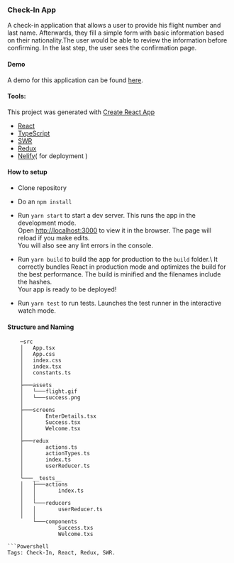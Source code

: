 
### Check-In App
A check-in  application that allows a user to provide his flight number and last name. Afterwards, they fill a simple form with basic information based on their nationality.The user would be able to review the information before confirming. In the last step, the user  sees the confirmation page. 

#### Demo
A demo for this application can be found [here](http://my-movies-collection.surge.sh/).

#### Tools:
This project was generated with [Create React App](https://reactjs.org/docs/create-a-new-react-app.html)


- [React](https://reactjs.org/)
- [TypeScript](https://www.typescriptlang.org/)
- [SWR](https://swr.vercel.app/)
- [Redux](http://redux.js.org/)
- [Nelify](https://netlify.com/)( for deployment )



#### How to setup
- Clone repository
- Do an `npm install`
- Run `yarn start` to start a dev server. This runs the app in the development mode.\
  Open [http://localhost:3000](http://localhost:3000) to view it in the browser.
  The page will reload if you make edits.\
  You will also see any lint errors in the console.


- Run `yarn build` to build the app for production to the `build` folder.\ It correctly bundles React in production mode and optimizes the build for the best performance. The build is minified and the filenames include the hashes.\
                                                                           Your app is ready to be deployed!

- Run `yarn test` to run tests. Launches the test runner in the interactive watch mode.

#### Structure and Naming
```
    ─src
    │   App.tsx
    │   App.css
    │   index.css
    │   index.tsx
    │   constants.ts
    │   
    ├───assets
    │   └───flight.gif
    │   └───success.png
    │       
    ├───screens
    │       EnterDetails.tsx
    │       Success.tsx
    │       Welcome.tsx
    │       
    ├───redux
    │       actions.ts
    │       actionTypes.ts
    │       index.ts
    │       userReducer.ts         
    │           
    └───__tests__
    │   ├───actions
    │   │       index.ts
    │   │        
    │   └───reducers
    │   │       userReducer.ts
    │   │    
        └───components
                Success.txs
                Welcome.txs

```Powershell
Tags: Check-In, React, Redux, SWR.
```
